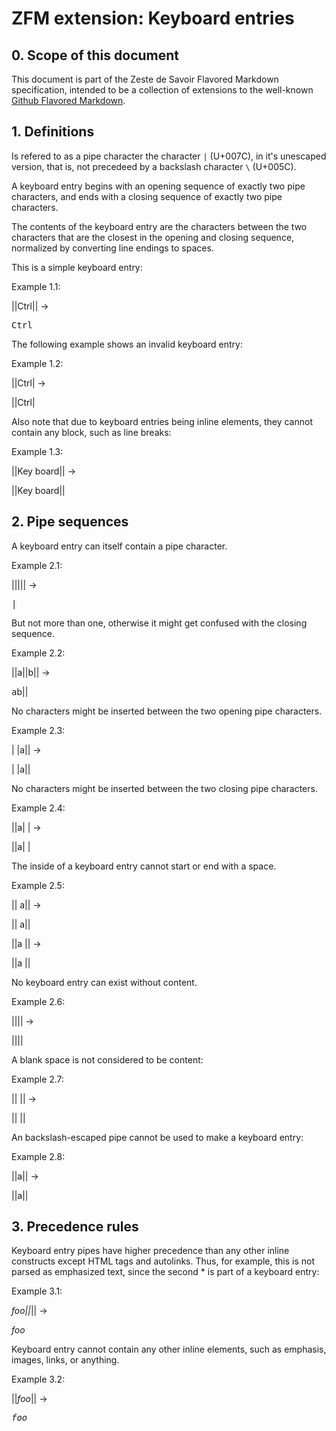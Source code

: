 # ZFM extension: Keyboard entries

## 0. Scope of this document

This document is part of the Zeste de Savoir Flavored Markdown specification, intended to be a collection of extensions to the well-known [Github Flavored Markdown][gfm].

## 1. Definitions

Is refered to as a pipe character the character `|` (U+007C), in it's unescaped version, that is, not precedeed by a backslash character `\` (U+005C).

A keyboard entry begins with an opening sequence of exactly two pipe characters, and ends with a closing sequence of exactly two pipe characters.

The contents of the keyboard entry are the characters between the two characters that are the closest in the opening and closing sequence, normalized by converting line endings to spaces.

This is a simple keyboard entry:

Example 1.1:

||Ctrl|| -> <p><kbd>Ctrl</kbd></p>

The following example shows an invalid keyboard entry:

Example 1.2:

||Ctrl| -> <p>||Ctrl|</p>

Also note that due to keyboard entries being inline elements, they cannot contain any block, such as line breaks:

Example 1.3:

||Key
board|| -> <p>||Key
board||</p>

## 2. Pipe sequences

A keyboard entry can itself contain a pipe character.

Example 2.1:

||||| -> <p><kbd>|</kbd></p>

But not more than one, otherwise it might get confused with the closing sequence.

Example 2.2:

||a||b|| -> <p><kbd>a</kbd>b||</p>

No characters might be inserted between the two opening pipe characters.

Example 2.3:

| |a|| -> <p>| |a||</p>

No characters might be inserted between the two closing pipe characters.

Example 2.4:

||a| | -> <p>||a| |</p>

The inside of a keyboard entry cannot start or end with a space.

Example 2.5:

|| a|| -> <p>|| a||</p>

||a || -> <p>||a ||</p>

No keyboard entry can exist without content.

Example 2.6:

|||| -> <p>||||</p>

A blank space is not considered to be content:

Example 2.7:

|| || -> <p>|| ||</p>

An backslash-escaped pipe cannot be used to make a keyboard entry:

Example 2.8:

\||a|| -> <p>||a||</p>

## 3. Precedence rules

Keyboard entry pipes have higher precedence than any other inline constructs except HTML tags and autolinks. Thus, for example, this is not parsed as emphasized text, since the second * is part of a keyboard entry:

Example 3.1:

*foo||*|| -> <p>*foo<kbd>*</kbd></p>

Keyboard entry cannot contain any other inline elements, such as emphasis, images, links, or anything.

Example 3.2:

||*foo*|| -> <p><kbd>*foo*</kbd></p>

[gfm]: https://github.github.com/gfm/